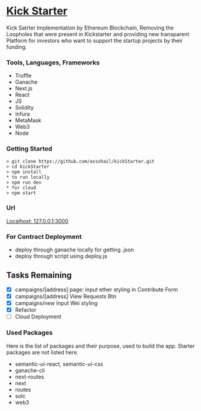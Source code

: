 # [Kick Starter](https://www.udemy.com/course/ethereum-and-solidity-the-complete-developers-guide/)

Kick Satrter Implementation by Ethereum Blockchain, Removing the Loopholes that were present in Kickstarter and providing new transparent Platform for investors who want to support the startup projects by their funding. 

### Tools, Languages, Frameworks
* Truffle 
* Ganache
* Next.js
* React
* JS
* Solidity
* Infura 
* MetaMask
* Web3
* Node
### Getting Started
```
> git clone https://github.com/assohail/kickStarter.git
> cd kickStarter
> npm install
* to run locally
> npm run dev
* for cloud
> npm start
```
### Url
[Localhost: 127.0.0.1:3000](127.0.0.1:3000)

### For Contract Deployment
* deploy through ganache locally for getting .json
* deploy through script using deploy.js

## Tasks Remaining
- [x] campaigns/[address] page: input ether styling in Contribute Form
- [x] campaigns/[address] View Requests Btn
- [x] campaigns/new Input Wei styling
- [x] Refactor
- [ ] Cloud Deployment 

### Used Packages
Here is the list of packages and their purpose, used to build the app. Starter packages are not listed here.

* semantic-ui-react, semantic-ui-css
* ganache-cli
* next-routes
* next
* routes
* solc
* web3
